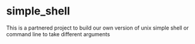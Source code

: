 # simple_shell
This is a partnered project to build our own version of unix simple shell or command line to take different arguments

